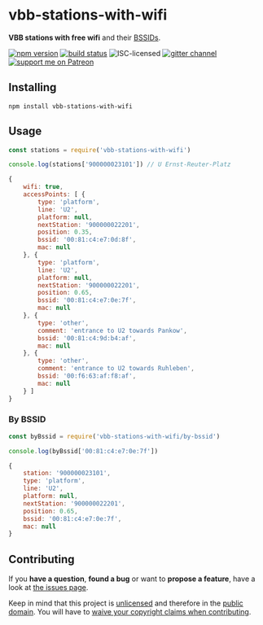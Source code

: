 # vbb-stations-with-wifi

**VBB stations with free wifi** and their [BSSIDs](https://en.wikipedia.org/wiki/Service_set_(802.11_network)#Basic_service_sets_(BSSs)).

[![npm version](https://img.shields.io/npm/v/vbb-stations-with-wifi.svg)](https://www.npmjs.com/package/vbb-stations-with-wifi)
[![build status](https://img.shields.io/travis/derhuerst/vbb-stations-with-wifi.svg)](https://travis-ci.org/derhuerst/vbb-stations-with-wifi)
![ISC-licensed](https://img.shields.io/github/license/derhuerst/vbb-stations-with-wifi.svg)
[![gitter channel](https://badges.gitter.im/derhuerst/vbb-rest.svg)](https://gitter.im/derhuerst/vbb-rest)
[![support me on Patreon](https://img.shields.io/badge/support%20me-on%20patreon-fa7664.svg)](https://patreon.com/derhuerst)


## Installing

```shell
npm install vbb-stations-with-wifi
```


## Usage

```js
const stations = require('vbb-stations-with-wifi')

console.log(stations['900000023101']) // U Ernst-Reuter-Platz
```

```js
{
	wifi: true,
	accessPoints: [ {
		type: 'platform',
		line: 'U2',
		platform: null,
		nextStation: '900000022201',
		position: 0.35,
		bssid: '00:81:c4:e7:0d:8f',
		mac: null
	}, {
		type: 'platform',
		line: 'U2',
		platform: null,
		nextStation: '900000022201',
		position: 0.65,
		bssid: '00:81:c4:e7:0e:7f',
		mac: null
	}, {
		type: 'other',
		comment: 'entrance to U2 towards Pankow',
		bssid: '00:81:c4:9d:b4:af',
		mac: null
	}, {
		type: 'other',
		comment: 'entrance to U2 towards Ruhleben',
		bssid: '00:f6:63:af:f8:af',
		mac: null
	} ]
}
```

### By BSSID

```js
const byBssid = require('vbb-stations-with-wifi/by-bssid')

console.log(byBssid['00:81:c4:e7:0e:7f'])
```

```js
{
	station: '900000023101',
	type: 'platform',
	line: 'U2',
	platform: null,
	nextStation: '900000022201',
	position: 0.65,
	bssid: '00:81:c4:e7:0e:7f',
	mac: null
}
```

## Contributing

If you **have a question**, **found a bug** or want to **propose a feature**, have a look at [the issues page](https://github.com/derhuerst/location/issues).

Keep in mind that this project is [unlicensed](https://unlicense.org) and therefore in the [public domain](https://en.wikipedia.org/wiki/Public_domain). You will have to [waive your copyright claims when contributing](https://unlicense.org/#unlicensing-contributions).
